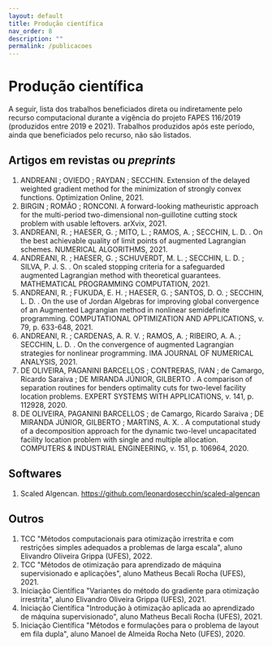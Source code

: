 ```yaml
---
layout: default
title: Produção científica
nav_order: 8
description: ""
permalink: /publicacoes
---
```


# Produção científica

A seguir, lista dos trabalhos beneficiados direta ou indiretamente pelo recurso computacional durante a vigência do projeto FAPES 116/2019 (produzidos entre 2019 e 2021). Trabalhos produzidos após este período, ainda que beneficiados pelo recurso, não são listados.


## Artigos em revistas ou *preprints*

1. ANDREANI ; OVIEDO ; RAYDAN ; SECCHIN. Extension of the delayed weighted gradient method for the minimization of strongly convex functions. Optimization Online, 2021.
1. BIRGIN ; ROMÃO ; RONCONI. A forward-looking matheuristic approach for the multi-period two-dimensional non-guillotine cutting stock problem with usable leftovers. arXvix, 2021.
1. ANDREANI, R. ; HAESER, G. ; MITO, L. ; RAMOS, A. ; SECCHIN, L. D. . On the best achievable quality of limit points of augmented Lagrangian schemes. NUMERICAL ALGORITHMS, 2021.
1. ANDREANI, R. ; HAESER, G. ; SCHUVERDT, M. L. ; SECCHIN, L. D. ; SILVA, P. J. S. . On scaled stopping criteria for a safeguarded augmented Lagrangian method with theoretical guarantees. MATHEMATICAL PROGRAMMING COMPUTATION, 2021.
1. ANDREANI, R. ; FUKUDA, E. H. ; HAESER, G. ; SANTOS, D. O. ; SECCHIN, L. D. . On the use of Jordan Algebras for improving global convergence of an Augmented Lagrangian method in nonlinear semidefinite programming. COMPUTATIONAL OPTIMIZATION AND APPLICATIONS, v. 79, p. 633-648, 2021.
1. ANDREANI, R. ; CARDENAS, A. R. V. ; RAMOS, A. ; RIBEIRO, A. A. ; SECCHIN, L. D. . On the convergence of augmented Lagrangian strategies for nonlinear programming. IMA JOURNAL OF NUMERICAL ANALYSIS, 2021.
1. DE OLIVEIRA, PAGANINI BARCELLOS ; CONTRERAS, IVAN ; de Camargo, Ricardo Saraiva ; DE MIRANDA JÚNIOR, GILBERTO . A comparison of separation routines for benders optimality cuts for two-level facility location problems. EXPERT SYSTEMS WITH APPLICATIONS, v. 141, p. 112928, 2020.
1. DE OLIVEIRA, PAGANINI BARCELLOS ; de Camargo, Ricardo Saraiva ; DE MIRANDA JÚNIOR, GILBERTO ; MARTINS, A. X. . A computational study of a decomposition approach for the dynamic two-level uncapacitated facility location problem with single and multiple allocation. COMPUTERS & INDUSTRIAL ENGINEERING, v. 151, p. 106964, 2020.


## Softwares

1. Scaled Algencan. <https://github.com/leonardosecchin/scaled-algencan>


## Outros

1. TCC "Métodos computacionais para otimização irrestrita e com restrições simples adequados a problemas de larga escala", aluno Elivandro Oliveira Grippa (UFES), 2022.
1. TCC "Métodos de otimização para aprendizado de máquina supervisionado e aplicações", aluno Matheus Becali Rocha (UFES), 2021.
1. Iniciação Científica "Variantes do método do gradiente para otimização irrestrita", aluno Elivandro Oliveira Grippa (UFES), 2021.
1. Iniciação Científica "Introdução à otimização aplicada ao aprendizado de máquina supervisionado", aluno Matheus Becali Rocha (UFES), 2021.
1. Iniciação Científica "Métodos e formulações para o problema de layout em fila dupla", aluno Manoel de Almeida Rocha Neto (UFES), 2020.

<!-- --- -->

<!-- Se utilizou o recurso e seu trabalho não se encontra nesta lista, envie um email para [leonardo.secchin@ufes.br](mailto:leonardo.secchin@ufes.br) com a referência. -->
